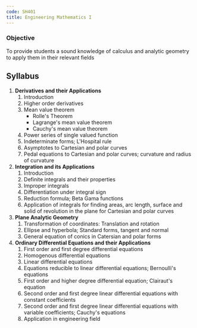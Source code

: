 ```yaml
---
code: SH401
title: Engineering Mathematics I
---
```


### Objective
To provide students a sound knowledge of calculus and analytic geometry to apply them in their relevant fields

## Syllabus
1. **Derivatives and their Applications**
	1. Introduction
	2. Higher order derivatives
	3. Mean value theorem
		- Rolle's Theorem
		- Lagrange's mean value theorem
		- Cauchy's mean value theorem
	4. Power series of single valued function
	5. Indeterminate forms; L'Hospital rule
	6. Asymptotes to Cartesian and polar curves
	7. Pedal equations to Cartesian and polar curves; curvature and radius of curvature
2. **Integration and its Applications**
	1. Introduction
	2. Definite integrals and their properties
	3. Improper integrals
	4. Differentiation under integral sign
	5. Reduction formula; Beta Gama functions
	6. Application of integrals for finding areas, arc length, surface and solid of revolution in the plane for Cartesian and polar curves
3. **Plane Analytic Geometry**
	1. Transformation of coordinates: Translation and rotation
	2. Ellipse and hyperbola; Standard forms, tangent and normal
	3. General equation of conics in Catersian and polar forms
4. **Ordinary Differential Equations and their Applications**
	1. First order and first degree differential equations
	2. Homogenous differential equations
	3. Linear differential equations
	4. Equations reducible to linear differential equations; Bernoulli's equations
	5. First order and higher degree differential equation; Clairaut's equation
	6. Second order and first degree linear differential equations with constant coefficients
	7. Second order and first degree linear differential equations with variable coefficients; Cauchy's equations
	8. Application in engineering field
